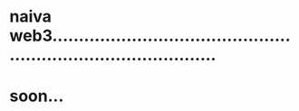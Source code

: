 # naiva web3....................................................................................
# soon...
